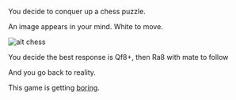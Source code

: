 You decide to conquer up a chess puzzle.

An image appears in your mind. White to move.

![alt chess](http://www.dailychesspuzzles.com/images/00102.jpg)

You decide the best response is Qf8+, then Ra8 with mate to follow

And you go back to reality.

This game is getting [boring](../bored/bored.md).